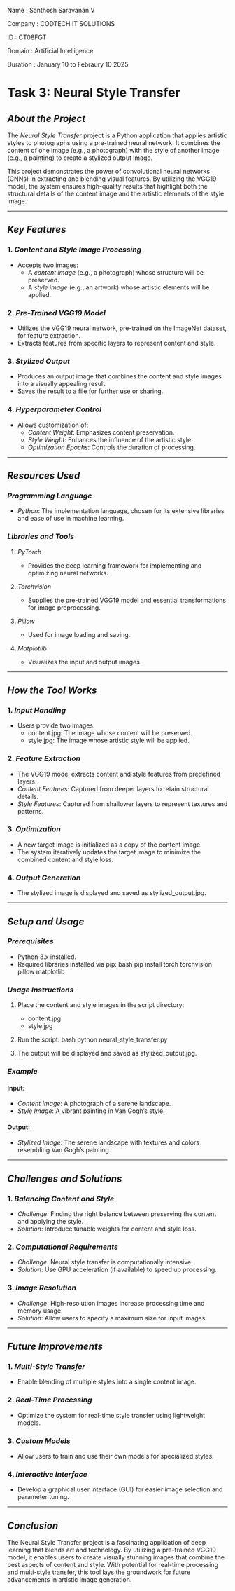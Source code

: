 Name : Santhosh Saravanan V

Company : CODTECH IT SOLUTIONS

ID : CT08FGT

Domain : Artificial Intelligence

Duration : January 10 to Febraury 10 2025


# Task 3: Neural Style Transfer

## *About the Project*

The *Neural Style Transfer* project is a Python application that applies artistic styles to photographs using a pre-trained neural network. It combines the content of one image (e.g., a photograph) with the style of another image (e.g., a painting) to create a stylized output image.

This project demonstrates the power of convolutional neural networks (CNNs) in extracting and blending visual features. By utilizing the VGG19 model, the system ensures high-quality results that highlight both the structural details of the content image and the artistic elements of the style image.

---

## *Key Features*

### 1. *Content and Style Image Processing*
- Accepts two images:
  - A *content image* (e.g., a photograph) whose structure will be preserved.
  - A *style image* (e.g., an artwork) whose artistic elements will be applied.

### 2. *Pre-Trained VGG19 Model*
- Utilizes the VGG19 neural network, pre-trained on the ImageNet dataset, for feature extraction.
- Extracts features from specific layers to represent content and style.

### 3. *Stylized Output*
- Produces an output image that combines the content and style images into a visually appealing result.
- Saves the result to a file for further use or sharing.

### 4. *Hyperparameter Control*
- Allows customization of:
  - *Content Weight*: Emphasizes content preservation.
  - *Style Weight*: Enhances the influence of the artistic style.
  - *Optimization Epochs*: Controls the duration of processing.

---

## *Resources Used*

### *Programming Language*
- *Python*: The implementation language, chosen for its extensive libraries and ease of use in machine learning.

### *Libraries and Tools*
1. *PyTorch*
   - Provides the deep learning framework for implementing and optimizing neural networks.

2. *Torchvision*
   - Supplies the pre-trained VGG19 model and essential transformations for image preprocessing.

3. *Pillow*
   - Used for image loading and saving.

4. *Matplotlib*
   - Visualizes the input and output images.

---

## *How the Tool Works*

### 1. *Input Handling*
- Users provide two images:
  - content.jpg: The image whose content will be preserved.
  - style.jpg: The image whose artistic style will be applied.

### 2. *Feature Extraction*
- The VGG19 model extracts content and style features from predefined layers.
- *Content Features*: Captured from deeper layers to retain structural details.
- *Style Features*: Captured from shallower layers to represent textures and patterns.

### 3. *Optimization*
- A new target image is initialized as a copy of the content image.
- The system iteratively updates the target image to minimize the combined content and style loss.

### 4. *Output Generation*
- The stylized image is displayed and saved as stylized_output.jpg.

---

## *Setup and Usage*

### *Prerequisites*
- Python 3.x installed.
- Required libraries installed via pip:
  bash
  pip install torch torchvision pillow matplotlib
  

### *Usage Instructions*
1. Place the content and style images in the script directory:
   - content.jpg
   - style.jpg
2. Run the script:
   bash
   python neural_style_transfer.py
   
3. The output will be displayed and saved as stylized_output.jpg.

### *Example*
#### Input:
- *Content Image*: A photograph of a serene landscape.
- *Style Image*: A vibrant painting in Van Gogh’s style.

#### Output:
- *Stylized Image*: The serene landscape with textures and colors resembling Van Gogh’s painting.

---

## *Challenges and Solutions*

### 1. *Balancing Content and Style*
- *Challenge*: Finding the right balance between preserving the content and applying the style.
- *Solution*: Introduce tunable weights for content and style loss.

### 2. *Computational Requirements*
- *Challenge*: Neural style transfer is computationally intensive.
- *Solution*: Use GPU acceleration (if available) to speed up processing.

### 3. *Image Resolution*
- *Challenge*: High-resolution images increase processing time and memory usage.
- *Solution*: Allow users to specify a maximum size for input images.

---

## *Future Improvements*

### 1. *Multi-Style Transfer*
- Enable blending of multiple styles into a single content image.

### 2. *Real-Time Processing*
- Optimize the system for real-time style transfer using lightweight models.

### 3. *Custom Models*
- Allow users to train and use their own models for specialized styles.

### 4. *Interactive Interface*
- Develop a graphical user interface (GUI) for easier image selection and parameter tuning.

---

## *Conclusion*

The Neural Style Transfer project is a fascinating application of deep learning that blends art and technology. By utilizing a pre-trained VGG19 model, it enables users to create visually stunning images that combine the best aspects of content and style. With potential for real-time processing and multi-style transfer, this tool lays the groundwork for future advancements in artistic image generation.
